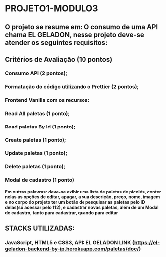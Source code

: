 # PROJETO1-MODULO3

## O projeto se resume em: O consumo de uma API chama EL GELADON, nesse projeto deve-se atender os seguintes requisitos:

## Critérios de Avaliação (10 pontos)
### Consumo API (2 pontos);
### Formatação do código utilizando o Prettier (2 pontos);
### Frontend Vanilla com os recursos:
### Read All paletas (1 ponto);
### Read paletas By Id (1 ponto);
### Create paletas (1 ponto);
### Update paletas (1 ponto);
### Delete paletas (1 ponto);
### Modal de cadastro (1 ponto)

#### Em outras palavras: deve-se exibir uma lista de paletas de picolés, conter nelas as opções de editar, apagar, a sua descrição, preço, nome, imagem e no corpo do projeto ter um botão de pesquisar as paletas pelo ID delas(só acessar pelo f12), e cadastrar novas paletas, além de um Modal de cadastro, tanto para cadastrar, quando para editar

## STACKS UTILIZADAS:
### JavaScript, HTML5 e CSS3, API: EL GELADON  LINK (https://el-geladon-backend-by-ip.herokuapp.com/paletas/doc/)

